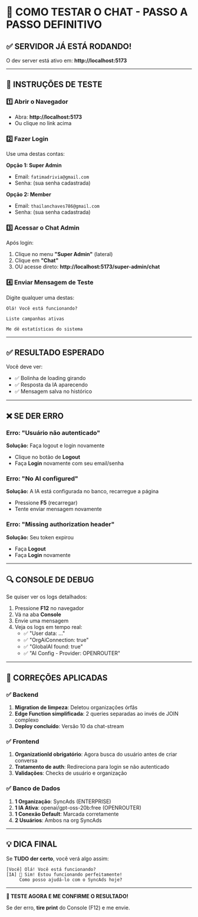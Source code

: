 # 🧪 COMO TESTAR O CHAT - PASSO A PASSO DEFINITIVO

## ✅ SERVIDOR JÁ ESTÁ RODANDO!

O dev server está ativo em: **http://localhost:5173**

---

## 📝 INSTRUÇÕES DE TESTE

### 1️⃣ **Abrir o Navegador**
- Abra: **http://localhost:5173**
- Ou clique no link acima

### 2️⃣ **Fazer Login**
Use uma destas contas:

**Opção 1: Super Admin**
- Email: `fatimadrivia@gmail.com`
- Senha: (sua senha cadastrada)

**Opção 2: Member**
- Email: `thailanchaves786@gmail.com`
- Senha: (sua senha cadastrada)

### 3️⃣ **Acessar o Chat Admin**
Após login:
1. Clique no menu **"Super Admin"** (lateral)
2. Clique em **"Chat"**
3. OU acesse direto: **http://localhost:5173/super-admin/chat**

### 4️⃣ **Enviar Mensagem de Teste**
Digite qualquer uma destas:

```
Olá! Você está funcionando?
```

```
Liste campanhas ativas
```

```
Me dê estatísticas do sistema
```

---

## ✅ RESULTADO ESPERADO

Você deve ver:
- ✅ Bolinha de loading girando
- ✅ Resposta da IA aparecendo
- ✅ Mensagem salva no histórico

---

## ❌ SE DER ERRO

### Erro: "Usuário não autenticado"
**Solução:** Faça logout e login novamente
- Clique no botão de **Logout**
- Faça **Login** novamente com seu email/senha

### Erro: "No AI configured"
**Solução:** A IA está configurada no banco, recarregue a página
- Pressione **F5** (recarregar)
- Tente enviar mensagem novamente

### Erro: "Missing authorization header"
**Solução:** Seu token expirou
- Faça **Logout**
- Faça **Login** novamente

---

## 🔍 CONSOLE DE DEBUG

Se quiser ver os logs detalhados:

1. Pressione **F12** no navegador
2. Vá na aba **Console**
3. Envie uma mensagem
4. Veja os logs em tempo real:
   - ✅ "User data: ..."
   - ✅ "OrgAiConnection: true"
   - ✅ "GlobalAI found: true"
   - ✅ "AI Config - Provider: OPENROUTER"

---

## 🎯 CORREÇÕES APLICADAS

### ✅ Backend
1. **Migration de limpeza**: Deletou organizações órfãs
2. **Edge Function simplificada**: 2 queries separadas ao invés de JOIN complexo
3. **Deploy concluído**: Versão 10 da chat-stream

### ✅ Frontend
1. **OrganizationId obrigatório**: Agora busca do usuário antes de criar conversa
2. **Tratamento de auth**: Redireciona para login se não autenticado
3. **Validações**: Checks de usuário e organização

### ✅ Banco de Dados
1. **1 Organização**: SyncAds (ENTERPRISE)
2. **1 IA Ativa**: openai/gpt-oss-20b:free (OPENROUTER)
3. **1 Conexão Default**: Marcada corretamente
4. **2 Usuários**: Ambos na org SyncAds

---

## 💡 DICA FINAL

Se **TUDO der certo**, você verá algo assim:

```
[Você] Olá! Você está funcionando?
[IA] 🤖 Sim! Estou funcionando perfeitamente! 
     Como posso ajudá-lo com o SyncAds hoje?
```

---

**🚀 TESTE AGORA E ME CONFIRME O RESULTADO!**

Se der erro, **tire print** do Console (F12) e me envie.
